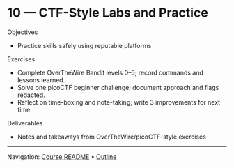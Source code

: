 # 10 — CTF-Style Labs and Practice

Objectives
- Practice skills safely using reputable platforms

Exercises
- Complete OverTheWire Bandit levels 0–5; record commands and lessons learned.
- Solve one picoCTF beginner challenge; document approach and flags redacted.
- Reflect on time-boxing and note-taking; write 3 improvements for next time.

Deliverables
- Notes and takeaways from OverTheWire/picoCTF-style exercises

---
Navigation: [Course README](../../README.md) • [Outline](../../docs/outline.md)
